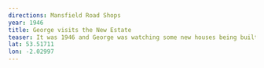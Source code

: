 ```yaml
---
directions: Mansfield Road Shops
year: 1946
title: George visits the New Estate
teaser: It was 1946 and George was watching some new houses being built on the estate – they were much bigger than the usual terraced houses of Mossley and they even had indoor toilets - what a treat!
lat: 53.51711
lon: -2.02997
---
```

